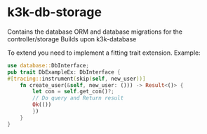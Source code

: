 # k3k-db-storage

Contains the database ORM and database migrations for the controller/storage
Builds upon k3k-database

To extend you need to implement a fitting trait extension.
Example:
```rust
use database::DbInterface;
pub trait DbExampleEx: DbInterface {
#[tracing::instrument(skip(self, new_user))]
    fn create_user(&self, new_user: ())) -> Result<()> {
        let con = self.get_con()?;
        // Do query and Return result
        Ok(())
        })
    }
}
```
